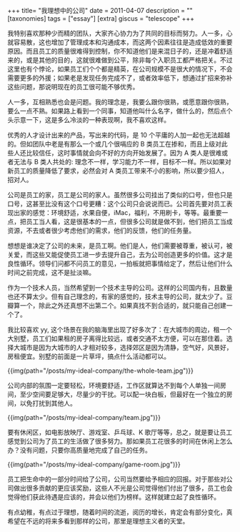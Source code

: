 +++
title= "我理想中的公司"
date = 2011-04-07
description = ""
[taxonomies]
tags = ["essay"]
[extra]
giscus = "telescope"
+++

我特别喜欢那种少而精的团队，大家齐心协力为了共同的目标而努力。人一多，心就容易散，这也增加了管理成本和沟通成本，而这两个因素往往是造成低效的重要原因。而且员工的质量很难得到控制，你不知道他们是来混日子的，还是冲着舒适来的，或是其他的目的，这就很难做到公平，除非每个入职员工都严格把关。不过这里也有个悖论，如果员工们个个都是精英，在公司规模不是很大的情况下，不会需要更多的外援；如果老是发现任务完成不了，或者效率低下，想通过扩招来弥补这些问题，那说明现在的员工很可能不够优秀。

人一多，互相熟悉也会是问题。我的理念是，我要么跟你很熟，或愿意跟你很熟，要么一点不熟。如果路上看到一个同事，知道他叫什么名字，做什么的，然后点个头示意一下，这是多么冷淡的一种表现啊，我不喜欢这样。

优秀的人才设计出来的产品，写出来的代码，是 10 个平庸的人加一起也无法超越的。但如团队中老是有那么一个或几个很嗝应的 B 类员工在掺和，而且上级对此些人还比较信任，这时事情就会向不好的方向开始发展了。因为 A 类人是很难或者无法与 B 类人共处的: 理念不一样，学习能力不一样，目标不一样。所以如果对新员工的质量降低了要求，必然会对 A 类员工带来不小的影响，所以要少招人，招对人。

公司是员工的家，员工是公司的家人。虽然很多公司挂出了类似的口号，但也只是口号，这甚至比没有这个口号更糟：这个公司只会说说而已。公司首先要对员工表现出家的感觉：环境舒适，水果自便，iMac，福利，不用刷卡，等等。最重要一点，把员工当人看，这是很基本的一点，但很多公司就是做不到，他们把员工当成资源，不去或者很少考虑他们的需求，他们的反馈，他们的任务量。

想想是谁决定了公司的未来，是员工啊。他们是人，他们需要被尊重，被认可，被关爱，而这些又能促使员工进一步去提升自己，去为公司创造更多的价值。这才是良性循环。领导们问都不问员工的意见，一拍板就把事情给定了，然后让他们什么时间之前完成，这不是扯淡嘛。

作为一个技术人员，当然希望到一个技术主导的公司。这样的公司国内有，且数量也还不算太少。但有自己理念的，有家的感觉的，技术主导的公司，就太少了。豆瓣算一个，除此之外还真想不出第二个。如果真找不到合适的，就只能自己创建一个了。

我比较喜欢 yy, 这个场景在我的脑海里出现了好多次了：在大城市的周边，租一个大别墅，员工们如果租的房子离得比较远，或者交通不太方便，可以在那住着。选择大城市是因为大城市的人才相对较多，选择郊区是因为清静，空气好，风景好，房租便宜。别墅的前面是一片草坪，搞点什么活动都可以。

{{img(path="/posts/my-ideal-company/the-whole-team.jpg")}}

公司内部的氛围一定要轻松，环境要舒适，工作区就算达不到每个人单独一间房间，至少空间要足够大，尽量少的干扰。可以配一块白板，但最好在一个独立的房间，以免打扰到其他人。

{{img(path="/posts/my-ideal-company/team.jpg")}}

要有休闲区，如电影放映厅、游戏室、乒乓球、K 歌厅等等，总之，就是要让员工感觉到公司为了员工的生活做了很多努力。那如果员工花很多的时间在休闲上怎么办？没有问题，只要你高质量地完成了自己的任务。

{{img(path="/posts/my-ideal-company/game-room.jpg")}}

员工把生命中的一部分时间给了公司，公司当然要给予相应的回报。对于那些对公司做出很多贡献的更应该奖励，这些人不光是公司觉得他们付出了很多，员工也会觉得他们获此待遇是应该的，并会以他们为榜样。这样就建立起了良性循环。

有点幼稚，有点过于理想，随着时间的流逝，阅历的增长，肯定会有部分变化，真希望在不远的将来多看到那样的公司，那里是理想主义者的天堂。
